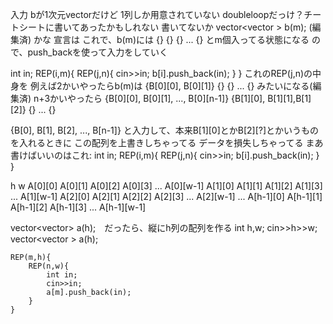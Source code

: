 入力
bが1次元vectorだけど
1列しか用意されていない
doubleloopだっけ？チートシートに書いてあったかもしれない
書いてないか
vector<vector<int> > b(m);
(編集済)
かな
宣言は
これで、b(m)には
{}
{}
{}
...
{}
とm個入ってる状態になる
ので、push_backを使って入力をしていく

int in;
REP(i,m){
    REP(j,n){
        cin>>in;
        b[i].push_back(in);
    }
}
これのREP(j,n)の中身を
例えば2かいやったらb(m)は
{B[0][0], B[0][1]}
{}
{}
...
{}
みたいになる(編集済)
n+3かいやったら
{B[0][0], B[0][1], ..., B[0][n-1]}
{B[1][0], B[1][1],B[1][2]}
{}
...
{}

{B[0], B[1], B[2], ..., B[n-1]}
と入力して、本来B[1][0]とかB[2][?]とかいうものを入れるときに
この配列を上書きしちゃってる
データを損失しちゃってる
まあ書けばいいのはこれ:
int in;
REP(i,m){
    REP(j,n){
        cin>>in;
        b[i].push_back(in);
    }
}

h w
A[0][0] A[0][1] A[0][2] A[0][3] ... A[0][w-1]
A[1][0] A[1][1] A[1][2] A[1][3] ... A[1][w-1]
A[2][0] A[2][1] A[2][2] A[2][3] ... A[2][w-1]
...
A[h-1][0] A[h-1][1] A[h-1][2] A[h-1][3] ... A[h-1][w-1]

vector<vector<int>> a(h);　だったら、縦にh列の配列を作る
int h,w; cin>>h>>w;
    vector<vector<int> > a(h);

    REP(m,h){
        REP(n,w){
            int in;
            cin>>in;
            a[m].push_back(in);
        }
    }